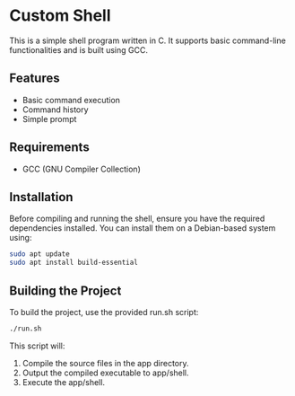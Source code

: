 # Custom Shell

This is a simple shell program written in C. It supports basic command-line functionalities and is built using GCC.

## Features

- Basic command execution
- Command history
- Simple prompt

## Requirements

- GCC (GNU Compiler Collection)

## Installation

Before compiling and running the shell, ensure you have the required dependencies installed. You can install them on a Debian-based system using:

```sh
sudo apt update
sudo apt install build-essential
```

## Building the Project

To build the project, use the provided run.sh script:

```sh
./run.sh
```
This script will:
1. Compile the source files in the app directory.
2. Output the compiled executable to app/shell.
3. Execute the app/shell.
